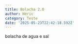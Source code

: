 ```yaml
---
title: Bolacha 2.0
author: Héric
category: Teste
date: '2025-05-23T22:42:18.592Z'
---
```

bolacha de agua e sal 
